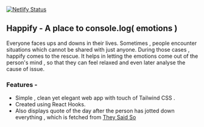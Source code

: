 [![Netlify Status](https://api.netlify.com/api/v1/badges/d454a039-d64e-49b2-9e2c-f1b95fde18a9/deploy-status)](https://app.netlify.com/sites/happify/deploys)


## Happify - A place to console.log( emotions )

Everyone faces ups and downs in their lives. Sometimes , people encounter situations which cannot be shared with just anyone. During those cases , happify comes to the rescue. It helps in letting the emotions come out of the person's mind , so that they can feel relaxed and even later analyse the cause of issue.


### Features -
- Simple , clean yet elegant web app with touch of Tailwind CSS .
- Created using React Hooks.
- Also displays quote of the day after the person has jotted down everything , which is fetched from [They Said So](https://quotes.rest/)
